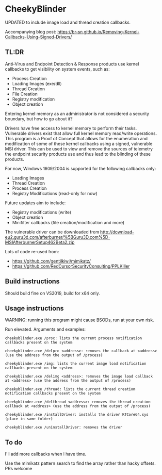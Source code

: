 # CheekyBlinder

UPDATED to include image load and thread creation callbacks.

Accompanying blog post: https://br-sn.github.io/Removing-Kernel-Callbacks-Using-Signed-Drivers/

## TL:DR

Anti-Virus and Endpoint Detection & Response products use kernel callbacks to get visibility on system events, such as:
- Process Creation
- Loading Images (exe/dll)
- Thread Creation
- File Creation
- Registry modification
- Object creation

Entering kernel memory as an administrator is not considered a security boundary, but how to go about it? 

Drivers have free access to kernel memory to perform their tasks. Vulnerable drivers exist that allow full kernel memory read/write operations. This program is a Proof of Concept that allows for the enumeration and modification of some of these kernel callbacks using a signed, vulnerable MSI driver. This can be used to view and remove the sources of telemetry the endpoint security products use and thus lead to the blinding of these products.

For now, Windows 1909/2004 is supported for the following callbacks only:
- Loading Images
- Thread Creation
- Process Creation
- Registry Modifications (read-only for now)

Future updates aim to include:
- Registry modifications (write)
- Object creation
- Minifilter callbacks (file creation/modification and more)


The vulnerable driver can be downloaded from http://download-eu2.guru3d.com/afterburner/%5BGuru3D.com%5D-MSIAfterburnerSetup462Beta2.zip

Lots of code re-used from:
- https://github.com/gentilkiwi/mimikatz/
- https://github.com/RedCursorSecurityConsulting/PPLKiller

## Build instructions

Should build fine on VS2019, build for x64 only.

## Usage instructions

WARNING: running this program might cause BSODs, run at your own risk.

Run elevated. 
Arguments and examples:
```
cheekyblinder.exe /proc: lists the current process notification callbacks present on the system

cheekyblinder.exe /delpro <address>: removes the callback at <address> (use the address from the output of /process)

cheekyblinder.exe /img: lists the current image load notification callbacks present on the system

cheekyblinder.exe /delimg <address>: removes the image load callback at <address> (use the address from the output of /process)

cheekyblinder.exe /thread: lists the current thread creation notification callbacks present on the system

cheekyblinder.exe /delthread <address>: removes the thread creation callback at <address> (use the address from the output of /process)

cheekyblinder.exe /installDriver: installs the driver RTCore64.sys (place in same folder)

cheekyblinder.exe /uninstallDriver: removes the driver
```

## To do

I'll add more callbacks when I have time. 

Use the mimikatz pattern search to find the array rather than hacky offsets. PRs welcome

